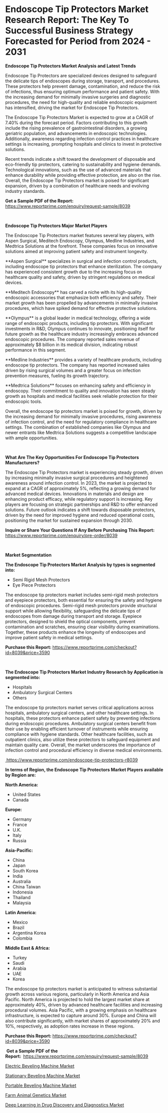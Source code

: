 <p><h1>Endoscope Tip Protectors Market Research Report: The Key To Successful Business Strategy Forecasted for Period from 2024 - 2031</h1></p><p><strong>Endoscope Tip Protectors Market Analysis and Latest Trends</strong></p>
<p><p>Endoscope Tip Protectors are specialized devices designed to safeguard the delicate tips of endoscopes during storage, transport, and procedures. These protectors help prevent damage, contamination, and reduce the risk of infections, thus ensuring optimum performance and patient safety. With the increasing demand for minimally invasive surgeries and diagnostic procedures, the need for high-quality and reliable endoscopic equipment has intensified, driving the market for Endoscope Tip Protectors.</p><p>The Endoscope Tip Protectors Market is expected to grow at a CAGR of 7.40% during the forecast period. Factors contributing to this growth include the rising prevalence of gastrointestinal disorders, a growing geriatric population, and advancements in endoscopic technologies. Additionally, awareness regarding infection control practices in healthcare settings is increasing, prompting hospitals and clinics to invest in protective solutions. </p><p>Recent trends indicate a shift toward the development of disposable and eco-friendly tip protectors, catering to sustainability and hygiene demands. Technological innovations, such as the use of advanced materials that enhance durability while providing effective protection, are also on the rise. Overall, the Endoscope Tip Protectors market is poised for significant expansion, driven by a combination of healthcare needs and evolving industry standards.</p></p>
<p><strong>Get a Sample PDF of the Report:&nbsp;</strong> <a href="https://www.reportprime.com/enquiry/request-sample/8039?utm_campaign=1103&utm_medium=2&utm_source=Github&utm_content=ia&utm_term=26112024&utm_id=endoscope-tip-protectors">https://www.reportprime.com/enquiry/request-sample/8039</a></p>
<p>&nbsp;</p>
<p><strong>Endoscope Tip Protectors Major Market Players</strong></p>
<p><p>The Endoscope Tip Protectors market features several key players, with Aspen Surgical, Meditech Endoscopy, Olympus, Medline Industries, and Medtrica Solutions at the forefront. These companies focus on innovative solutions aimed at improving patient safety and instrument longevity.</p><p>**Aspen Surgical** specializes in surgical and infection control products, including endoscope tip protectors that enhance sterilization. The company has experienced consistent growth due to the increasing focus on healthcare quality and safety, driven by stringent regulations on medical devices.</p><p>**Meditech Endoscopy** has carved a niche with its high-quality endoscopic accessories that emphasize both efficiency and safety. Their market growth has been propelled by advancements in minimally invasive procedures, which have spiked demand for effective protective solutions.</p><p>**Olympus** is a global leader in medical technology, offering a wide range of endoscopic products, including tip protectors. With significant investments in R&D, Olympus continues to innovate, positioning itself for future growth as the healthcare industry increasingly embraces advanced endoscopic procedures. The company reported sales revenue of approximately $8 billion in its medical division, indicating robust performance in this segment.</p><p>**Medline Industries** provides a variety of healthcare products, including endoscope tip protectors. The company has reported increased sales driven by rising surgical volumes and a greater focus on infection prevention measures, fueling its growth trajectory.</p><p>**Medtrica Solutions** focuses on enhancing safety and efficiency in endoscopy. Their commitment to quality and innovation has seen steady growth as hospitals and medical facilities seek reliable protection for their endoscopic tools.</p><p>Overall, the endoscope tip protectors market is poised for growth, driven by the increasing demand for minimally invasive procedures, rising awareness of infection control, and the need for regulatory compliance in healthcare settings. The combination of established companies like Olympus and newer entrants like Medtrica Solutions suggests a competitive landscape with ample opportunities.</p></p>
<p>&nbsp;</p>
<p><strong>What Are The Key Opportunities For Endoscope Tip Protectors Manufacturers?</strong></p>
<p><p>The Endoscope Tip Protectors market is experiencing steady growth, driven by increasing minimally invasive surgical procedures and heightened awareness around infection control. In 2023, the market is projected to expand at a CAGR of approximately 5%, reflecting a growing demand for advanced medical devices. Innovations in materials and design are enhancing product efficacy, while regulatory support is increasing. Key players are focusing on strategic partnerships and R&D to offer enhanced solutions. Future outlook indicates a shift towards disposable protectors, driven by the need for improved hygiene and reduced operational costs, positioning the market for sustained expansion through 2030.</p></p>
<p><strong>Inquire or Share Your Questions If Any Before Purchasing This Report:</strong> <a href="https://www.reportprime.com/enquiry/pre-order/8039?utm_campaign=1103&utm_medium=2&utm_source=Github&utm_content=ia&utm_term=26112024&utm_id=endoscope-tip-protectors">https://www.reportprime.com/enquiry/pre-order/8039</a></p>
<p>&nbsp;</p>
<p><strong>Market Segmentation</strong></p>
<p><strong>The Endoscope Tip Protectors Market Analysis by types is segmented into:</strong></p>
<p><ul><li>Semi Rigid Mesh Protectors</li><li>Eye Piece Protectors</li></ul></p>
<p><p>The endoscope tip protectors market includes semi-rigid mesh protectors and eyepiece protectors, both essential for ensuring the safety and hygiene of endoscopic procedures. Semi-rigid mesh protectors provide structural support while allowing flexibility, safeguarding the delicate tips of endoscopes from damage during transport and storage. Eyepiece protectors, designed to shield the optical components, prevent contamination and scratches, ensuring clear visibility during examinations. Together, these products enhance the longevity of endoscopes and improve patient safety in medical settings.</p></p>
<p><strong>Purchase this Report:&nbsp;</strong><a href="https://www.reportprime.com/checkout?id=8039&price=3590&utm_campaign=1103&utm_medium=2&utm_source=Github&utm_content=ia&utm_term=26112024&utm_id=endoscope-tip-protectors">https://www.reportprime.com/checkout?id=8039&price=3590</a></p>
<p>&nbsp;</p>
<p><strong>The Endoscope Tip Protectors Market Industry Research by Application is segmented into:</strong></p>
<p><ul><li>Hospitals</li><li>Ambulatory Surgical Centers</li><li>Others</li></ul></p>
<p><p>The endoscope tip protectors market serves critical applications across hospitals, ambulatory surgical centers, and other healthcare settings. In hospitals, these protectors enhance patient safety by preventing infections during endoscopic procedures. Ambulatory surgical centers benefit from their use by enabling efficient turnover of instruments while ensuring compliance with hygiene standards. Other healthcare facilities, such as outpatient clinics, also utilize these protectors to safeguard equipment and maintain quality care. Overall, the market underscores the importance of infection control and procedural efficiency in diverse medical environments.</p></p>
<p><a href="https://www.reportprime.com/endoscope-tip-protectors-r8039?utm_campaign=1103&utm_medium=2&utm_source=Github&utm_content=ia&utm_term=26112024&utm_id=endoscope-tip-protectors">&nbsp;https://www.reportprime.com/endoscope-tip-protectors-r8039</a></p>
<p><strong>In terms of Region, the Endoscope Tip Protectors Market Players available by Region are:</strong></p>
<p>
    <p> <strong> North America: </strong>
        <ul>
            <li>United States</li>
            <li>Canada</li>
        </ul>
        </p> 
    <p> <strong> Europe: </strong>
        <ul>
            <li>Germany</li>
            <li>France</li>
            <li>U.K.</li>
            <li>Italy</li>
            <li>Russia</li>
        </ul>
        </p> 
    <p> <strong> Asia-Pacific: </strong>
        <ul>
            <li>China</li>
            <li>Japan</li>
            <li>South Korea</li>
            <li>India</li>
            <li>Australia</li>
            <li>China Taiwan</li>
            <li>Indonesia</li>
            <li>Thailand</li>
            <li>Malaysia</li>
        </ul>
        </p> 
    <p> <strong> Latin America: </strong>
        <ul>
            <li>Mexico</li>
            <li>Brazil</li>
            <li>Argentina Korea</li>
            <li>Colombia</li>
        </ul>
        </p> 
    <p> <strong> Middle East & Africa: </strong>
        <ul>
            <li>Turkey</li>
            <li>Saudi</li>
            <li>Arabia</li>
            <li>UAE</li>
            <li>Korea</li>
        </ul>
    </p>
    </p>
<p><p>The endoscope tip protectors market is anticipated to witness substantial growth across various regions, particularly in North America and Asia Pacific. North America is projected to hold the largest market share at approximately 40%, driven by advanced healthcare facilities and increasing procedural volumes. Asia Pacific, with a growing emphasis on healthcare infrastructure, is expected to capture around 30%. Europe and China will also contribute significantly, with market shares of approximately 20% and 10%, respectively, as adoption rates increase in these regions.</p></p>
<p><strong>Purchase this Report: </strong><a href="https://www.reportprime.com/checkout?id=8039&price=3590&utm_campaign=1103&utm_medium=2&utm_source=Github&utm_content=ia&utm_term=26112024&utm_id=endoscope-tip-protectors">https://www.reportprime.com/checkout?id=8039&price=3590</a></p>
<p>&nbsp;<strong>Get a Sample PDF of the Report:&nbsp;&nbsp;</strong><a href="https://www.reportprime.com/enquiry/request-sample/8039?utm_campaign=1103&utm_medium=2&utm_source=Github&utm_content=ia&utm_term=26112024&utm_id=endoscope-tip-protectors">https://www.reportprime.com/enquiry/request-sample/8039</a></p>
<p><strong></strong></p>
<p><p><a href="https://www.linkedin.com/pulse/electric-beveling-machine-market-valuation-forecast-2024-2031-beaaf?utm_campaign=1103&utm_medium=2&utm_source=Github&utm_content=ia&utm_term=26112024&utm_id=endoscope-tip-protectors">Electric Beveling Machine Market</a></p><p><a href="https://www.linkedin.com/pulse/informative-market-research-report-stationary-beveling-machine-er78f?utm_campaign=1103&utm_medium=2&utm_source=Github&utm_content=ia&utm_term=26112024&utm_id=endoscope-tip-protectors">Stationary Beveling Machine Market</a></p><p><a href="https://www.linkedin.com/pulse/revenue-forecast-portable-beveling-machine-market-projected-gdhpf?utm_campaign=1103&utm_medium=2&utm_source=Github&utm_content=ia&utm_term=26112024&utm_id=endoscope-tip-protectors">Portable Beveling Machine Market</a></p><p><a href="https://issuu.com/reportprime-2/docs/farm-animal-genetics-market-size-20_ded50c5c9e43f2?utm_campaign=1103&utm_medium=2&utm_source=Github&utm_content=ia&utm_term=26112024&utm_id=endoscope-tip-protectors">Farm Animal Genetics Market</a></p><p><a href="https://issuu.com/reportprime-2/docs/deep-learning-in-drug-discovery-and_9c2408fa20016a?utm_campaign=1103&utm_medium=2&utm_source=Github&utm_content=ia&utm_term=26112024&utm_id=endoscope-tip-protectors">Deep Learning in Drug Discovery and Diagnostics Market</a></p></p>